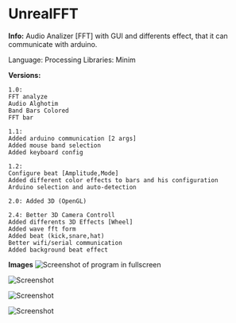 # UnrealFFT

**Info:**
Audio Analizer [FFT] with GUI and differents effect, that it can communicate with arduino.

Language: Processing
Libraries:  Minim

**Versions:**

    1.0:
    FFT analyze
    Audio Alghotim
    Band Bars Colored
    FFT bar
    
    1.1: 
    Added arduino communication [2 args]
    Added mouse band selection
    Added keyboard config
    
    1.2:
    Configure beat [Amplitude,Mode]
    Added different color effects to bars and his configuration 
    Arduino selection and auto-detection

	2.0: Added 3D (OpenGL)

	2.4: Better 3D Camera Controll
	Added differents 3D Effects [Wheel]
	Added wave fft form
	Added beat (kick,snare,hat)
	Better wifi/serial communication
	Added background beat effect

**Images**
![Screenshot of program in fullscreen](https://github.com/unrealmitch/UnrealFFT/blob/master/Screenshots/S1.png)

![Screenshot](https://github.com/unrealmitch/UnrealFFT/blob/master/Screenshots/S2.jpg)

![Screenshot](https://github.com/unrealmitch/UnrealFFT/blob/master/Screenshots/S3.jpg)

![Screenshot](https://github.com/unrealmitch/UnrealFFT/blob/master/Screenshots/S4.jpg)

